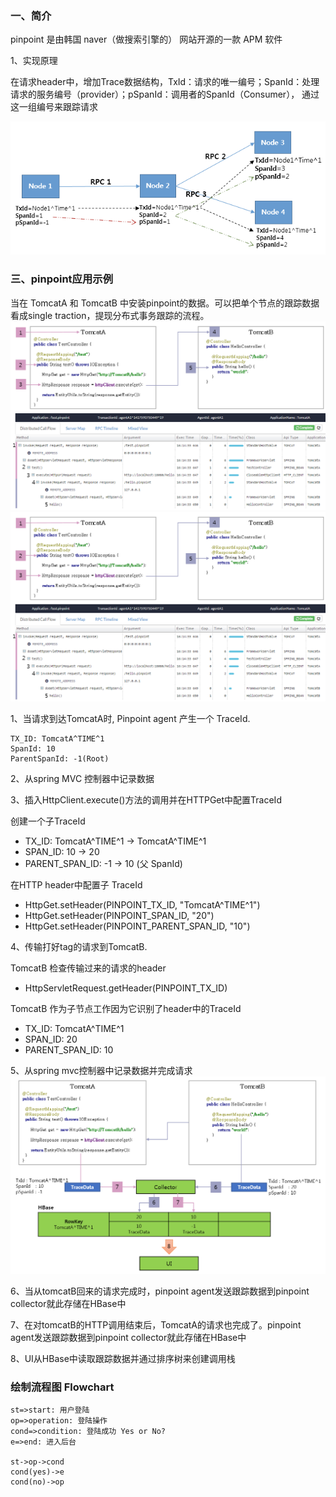### 一、简介

pinpoint 是由韩国 naver（做搜索引擎的） 网站开源的一款 APM 软件

1、实现原理

在请求header中，增加Trace数据结构，TxId：请求的唯一编号；SpanId：处理请求的服务编号（provider）；pSpanId：调用者的SpanId（Consumer），
通过这一组编号来跟踪请求

![](image/pinpoint-1.png)


### 三、pinpoint应用示例

当在 TomcatA 和 TomcatB 中安装pinpoint的数据。可以把单个节点的跟踪数据看成single traction，提现分布式事务跟踪的流程。
![](image/pinpoint-demo-1.png)
![](image/pinpoint-demo-2.png)

1、当请求到达TomcatA时, Pinpoint agent 产生一个 TraceId.

    TX_ID: TomcatA^TIME^1
    SpanId: 10
    ParentSpanId: -1(Root)

2、从spring MVC 控制器中记录数据

3、插入HttpClient.execute()方法的调用并在HTTPGet中配置TraceId

创建一个子TraceId

- TX_ID: TomcatA^TIME^1 -> TomcatA^TIME^1
- SPAN_ID: 10 -> 20
- PARENT_SPAN_ID: -1 -> 10 (父 SpanId)

在HTTP header中配置子 TraceId

- HttpGet.setHeader(PINPOINT_TX_ID, "TomcatA^TIME^1")
- HttpGet.setHeader(PINPOINT_SPAN_ID, "20")
- HttpGet.setHeader(PINPOINT_PARENT_SPAN_ID, "10")

4、传输打好tag的请求到TomcatB.

TomcatB 检查传输过来的请求的header
- HttpServletRequest.getHeader(PINPOINT_TX_ID)

TomcatB 作为子节点工作因为它识别了header中的TraceId
- TX_ID: TomcatA^TIME^1
- SPAN_ID: 20
- PARENT_SPAN_ID: 10

5、从spring mvc控制器中记录数据并完成请求
![](image/pinpoint-demo-3.png)

6、当从tomcatB回来的请求完成时，pinpoint agent发送跟踪数据到pinpoint collector就此存储在HBase中

7、在对tomcatB的HTTP调用结束后，TomcatA的请求也完成了。pinpoint agent发送跟踪数据到pinpoint collector就此存储在HBase中

8、UI从HBase中读取跟踪数据并通过排序树来创建调用栈


### 绘制流程图 Flowchart

```flow
st=>start: 用户登陆
op=>operation: 登陆操作
cond=>condition: 登陆成功 Yes or No?
e=>end: 进入后台

st->op->cond
cond(yes)->e
cond(no)->op

```
                    